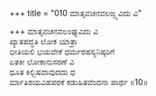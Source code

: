 +++
title = "010 ಮಾತೃವಚನವಲಙ್ಘ್ಯವಿದು ವಿ"

+++
ಮಾತೃವಚನವಲಂಘ್ಯವಿದು ವಿ  
ಖ್ಯಾತಪದ್ಧತಿ ಲೋಕ ಯಾತ್ರಾ  
ಭೀತಿಯಲಿ ಭಯವೇಕೆ ಧರ್ಮರಹಸ್ಯನಿಷ್ಠರಿಗೆ   
ಏತಕೀ ಲೋಕಾನುಸರಣೆ ವಿ  
ಧೂತ ಕಿಲ್ಬಿಷವಾವುದದು ಧ  
ರ್ಮಾತಿಶಯವಿಹಪರಕೆ ಕಡುಹಿತವೆಂದನಾ ಪಾರ್ಥ     ॥10॥